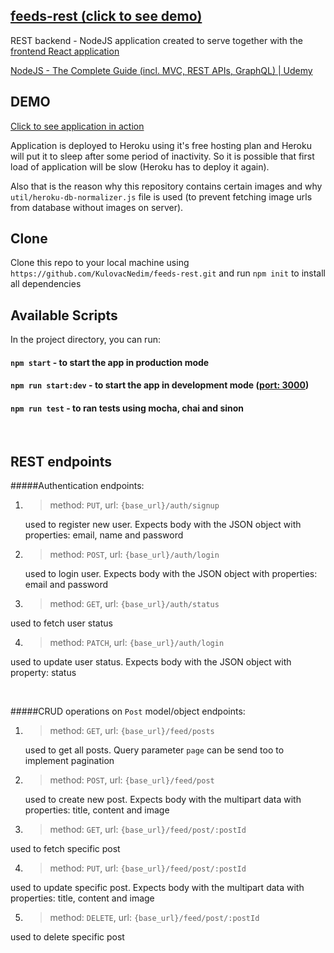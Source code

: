 ## [feeds-rest (click to see demo)](https://feeds-react.herokuapp.com/)

REST backend - NodeJS application created to serve together with the [frontend React application](https://github.com/KulovacNedim/feeds-react)

[NodeJS - The Complete Guide (incl. MVC, REST APIs, GraphQL) | Udemy](https://www.udemy.com/course/nodejs-the-complete-guide/)

## DEMO
[Click to see application in action](https://feeds-react.herokuapp.com/)

Application is deployed to Heroku using it's free hosting plan and Heroku will put it to sleep after some period of inactivity. So it is possible that first load of application will be slow (Heroku has to deploy it again). 

Also that is the reason why this repository contains certain images and why `util/heroku-db-normalizer.js` file is used (to prevent fetching image urls from database without images on server).

## Clone

Clone this repo to your local machine using `https://github.com/KulovacNedim/feeds-rest.git`
and run `npm init` to install all dependencies

## Available Scripts

In the project directory, you can run:

#### `npm start` - to start the app in production mode
#### `npm run start:dev` - to start the app in development mode ([port: 3000](http://localhost:3000))
#### `npm run test` - to ran tests using mocha, chai and sinon

<br>

## REST endpoints

#####Authentication endpoints:

1. >method: `PUT`, url: `{base_url}/auth/signup`

   used to register new user. Expects body with the JSON object with properties: email, name and password
   
2. >method: `POST`, url: `{base_url}/auth/login`

   used to login user. Expects body with the JSON object with properties: email and password

3. >method: `GET`, url: `{base_url}/auth/status`

  used to fetch user status
  
4. >method: `PATCH`, url: `{base_url}/auth/login`

 used to update user status. Expects body with the JSON object with property: status
 
 <br>
 
#####CRUD operations on `Post` model/object endpoints:

1. >method: `GET`, url: `{base_url}/feed/posts`

   used to get all posts. Query parameter `page` can be send too to implement pagination
   
2. >method: `POST`, url: `{base_url}/feed/post`

   used to create new post. Expects body with the multipart data with properties: title, content and image

3. >method: `GET`, url: `{base_url}/feed/post/:postId`

  used to fetch specific post
  
4. >method: `PUT`, url: `{base_url}/feed/post/:postId`

 used to update specific post. Expects body with the multipart data with properties: title, content and image

5. >method: `DELETE`, url: `{base_url}/feed/post/:postId`

 used to delete specific post
